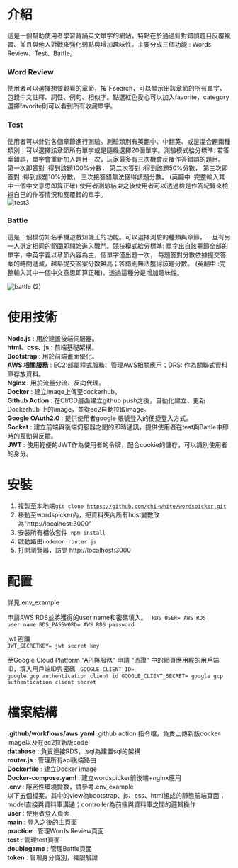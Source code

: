 介紹
===
這是一個幫助使用者學習背誦英文單字的網站，特點在於通過針對錯誤題目反覆複習、並且與他人對戰來強化弱點與增加趣味性。主要分成三個功能 : Words Review、Test、Battle。

### Word Review
使用者可以選擇想要觀看的章節，按下search，可以顯示出該章節的所有單字，包錢中文註釋、詞性、例句、相似字。點選紅色愛心可以加入favorite，category選擇favorite則可以看到所有收藏單字。


### Test
使用者可以針對各個章節進行測驗。測驗類別有英翻中、中翻英、或是混合題兩種類別；可以選擇該章節所有單字或是隨機選擇20個單字。測驗模式給分標準:
若答案錯誤，單字會重新加入題目一次，玩家最多有三次機會反覆作答錯誤的題目。
第一次即答對 :得到該題100%分數，
第二次答對 :得到該題50%分數，
第三次即答對 :得到該題10%分數，
三次接答錯無法獲得該題分數。
(英翻中 :完整輸入其中一個中文意思即算正確)
使用者測驗結束之後使用者可以透過檢是作答紀錄來檢視自己的作答情況和反覆錯的單字。  
![test3](https://github.com/user-attachments/assets/881de3ca-c9bb-4566-966f-1716ed4c134d)



### Battle
這是一個模仿知名手機遊戲知識王的功能。可以選擇測驗的種類與章節，一旦有另一人選定相同的範圍即開始進入戰鬥。競技模式給分標準:
單字出自該章節全部的單字，中英字義以章節內容為主，個單字僅出題一次，
每題答對分數依據提交答案的時間遞減，越早提交答案分數越高；答錯則無法獲得該題分數。
(英翻中 :完整輸入其中一個中文意思即算正確)。透過這種分是增加趣味性。  

    
![battle (2)](https://github.com/user-attachments/assets/e9d46e45-91f3-4793-ad7c-700f1577baad)



使用技術
===
**Node.js** : 用於建置後端伺服器。   
**html、css、js** : 前端基礎架構。  
**Bootstrap** : 用於前端畫面優化。  
**AWS 相關服務** : EC2:部屬程式服務、管理AWS相關應用；DRS: 作為關聯式資料庫存放資料。    
**Nginx** : 用於流量分流、反向代理。    
**Docker** : 建立image上傳至dockerhub。    
**Github Action** : 在CI/CD層面建立github push之後，自動化建立、更新Dockerhub 上的image，並從ec2自動拉取image。  
**Google OAuth2.0** : 提供使用者google 帳號登入的便捷登入方式。  
**Socket** : 建立前端與後端伺服器之間的即時通訊，提供使用者在test與Battle中即時的互動與反饋。  
**JWT** : 使用輕便的JWT作為使用者的令牌，配合cookie的儲存，可以識別使用者的身分。  

安裝
===  
1. 複製至本地端<code>git clone https://github.com/chi-white/wordspicker.git</code>    
2. 移動至wordspicker內，把資料夾內所有host變數改為"http://localhost:3000"  
3. 安裝所有相依套件<code> npm install </code>  
4. 啟動路由<code>nodemon router.js</code>
5. 打開瀏覽器，訪問 http://localhost:3000

配置
===
詳見.env_example    

申請AWS RDS並將獲得的user name和密碼填入。
<code>
RDS_USER= AWS RDS user name
RDS_PASSWORD= AWS RDS password
</code>  

jwt 密鑰  
<code>JWT_SECRETKEY= jwt secret key</code>  

至Google Cloud Platform "API與服務" 申請 "憑證" 中的網頁應用程的用戶端ID，填入用戶端ID與密碼
<code>
GOOGLE_CLIENT_ID= google gcp authentication client id
GOOGLE_CLIENT_SECRET= google gcp authentication client secret
</code>  

檔案結構
===
**.github/workflows/aws.yaml** :github action 指令檔，負責上傳新版docker image以及在ec2拉新版code  
**database** : 負責連接RDS，.sql為建置sql的架構  
**router.js** : 管理所有api後端路由  
**Dockerfile** : 建立Docker image  
**Docker-compose.yaml** : 建立wordspicker前後端+nginx應用  
**.env** : 隱密性環境變數，請參考.env_example  
以下五個檔案，其中的view為bootstrap、js、css、html組成的靜態前端頁面；model直接與資料庫溝通；controller為前端與資料庫之間的邏輯操作  
**user** : 使用者登入頁面  
**main** : 登入之後的主頁面   
**practice** : 管理Words Review頁面   
**test** : 管理test頁面  
**doublegame** : 管理Battle頁面  
**token** : 管理身分識別，權限驗證









